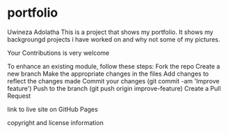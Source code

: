 # portfolio
Uwineza Adolatha
This is a project that shows my portfolio. It shows my backgroungd projects i have worked on and why not some of my pictures.

Your Contributions is very welcome

To enhance an existing module, follow these steps:
Fork the repo
Create a new branch
Make the appropriate changes in the files
Add changes to reflect the changes made
Commit your changes (git commit -am 'Improve feature')
Push to the branch (git push origin improve-feature)
Create a Pull Request

link to live site on GitHub Pages

copyright and license information
